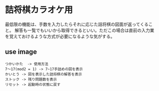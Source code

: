 # 詰将棋カラオケ用
最低限の機能は、手数を入力したらそれに応じた詰将棋の図面が返ってくること。
解答も一覧でもいいから取得できるといい。ただこの場合は直前の入力業を覚えておけるような方式が必要になるような気がする。

## use image
```text
つかいかた  -> 使用方法
7〜17(mod2 = 1) -> 7~17手詰めの図を表示
かいとう -> 図を表示した詰将棋の解答を表示
ストック -> 残り問題数を表示
リセット -> 起動時の状態に戻す
```
